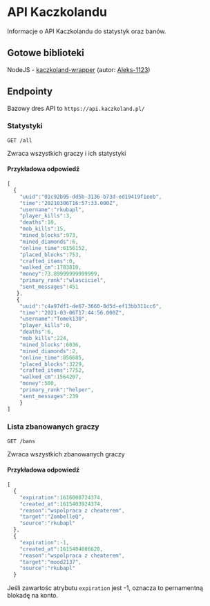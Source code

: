 # API Kaczkolandu
Informacje o API Kaczkolandu do statystyk oraz banów.
## Gotowe biblioteki
NodeJS - [kaczkoland-wrapper](https://github.com/kaczkoland/kaczkoland-wrapper) (autor: [Aleks-1123](https://github.com/Aleks-1123))
## Endpointy
Bazowy dres API to `https://api.kaczkoland.pl/`
### Statystyki
```http
GET /all
```
Zwraca wszystkich graczy i ich statystyki
#### Przykładowa odpowiedź
```javascript
[
  {
    "uuid":"01c92b95-dd5b-3136-b73d-ed19419f1eeb", 
    "time":"20210306T16:57:33.000Z",
    "username":"rkubapl",
    "player_kills":3,
    "deaths":10,
    "mob_kills":15,
    "mined_blocks":973,
    "mined_diamonds":6,
    "online_time":6156152,
    "placed_blocks":753,
    "crafted_items":0,
    "walked_cm":1783810,
    "money":73.89999999999999,
    "primary_rank":"wlasciciel",
    "sent_messages":451
   },
   {
    "uuid":"c4a97df1-de67-3660-8d5d-ef13bb311cc6",
    "time":"2021-03-06T17:44:56.000Z",
    "username":"Tomek130",
    "player_kills":0,
    "deaths":6,
    "mob_kills":224,
    "mined_blocks":6036,
    "mined_diamonds":2,
    "online_time":856685,
    "placed_blocks":3229,
    "crafted_items":7752,
    "walked_cm":1564207,
    "money":500,
    "primary_rank":"helper",
    "sent_messages":239
    }
]
```
### Lista zbanowanych graczy
```http
GET /bans
```
Zwraca wszystkich zbanowanych graczy
#### Przykładowa odpowiedź
```javascript
[
  {
    "expiration":1616008724374,
    "created_at":1615403924374,
    "reason":"wspolpraca z cheaterem",
    "target":"ZombelleQ",
    "source":"rkubapl"
  },
  {
    "expiration":-1,
    "created_at":1615404006620,
    "reason":"wspolpraca z cheaterem",
    "target":"mood2137",
    "source":"rkubapl"
  }
```
Jeśli zawartośc atrybutu `expiration` jest -1, oznacza to pernamentną blokadę na konto.
